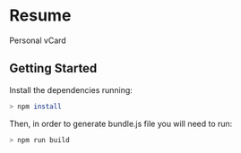 # Resume
Personal vCard
## Getting Started
Install the dependencies running:
```BASH
> npm install
```
Then, in order to generate bundle.js file you will need to run:
```BASH
> npm run build
```
